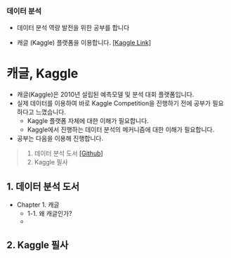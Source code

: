 ### 데이터 분석

- 데이터 분석 역량 발전을 위한 공부를 합니다

- 캐글 (Kaggle) 플랫폼을 이용합니다. [[Kaggle Link]](https://www.kaggle.com/)

# 캐글, Kaggle

- 캐글(Kaggle)은 2010년 설립된 예측모델 및 분석 대회 플랫폼입니다.
- 실제 데이터를 이용하여 바로 Kaggle Competition을 진행하기 전에 공부가 필요하다고 느꼈습니다.
  - Kaggle 플랫폼 자체에 대한 이해가 필요합니다.
  - Kaggle에서 진행하는 데이터 분석의 메커니즘에 대한 이해가 필요합니다.
- 공부는 다음을 이용해 진행합니다.
> 1. 데이터 분석 도서 [[Github]](https://github.com/BaekKyunShin/musthave_mldl_problem_solving_strategy)
> 2. Kaggle 필사

## 1. 데이터 분석 도서

- Chapter 1. 캐글
  - 1-1. 왜 캐글인가?
  - 





## 2. Kaggle 필사


